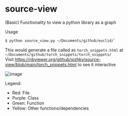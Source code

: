 # source-view
(Basic) Functionality to view a python library as a graph 

Usage

```bash
$ python source_view.py ~/Documents/github/euclid/`
```
This would generate a file called as `torch_snippets.html` at `~/Documents/github/torch_snippets/torch_snippets/`  
Visit https://nbviewer.org/github/sizhky/source-view/blob/main/torch_snippets.html to see it interactive

![image](https://user-images.githubusercontent.com/3656100/143021113-ab6c40e6-7d48-4045-9a72-3f3612ab37a4.png)

Legend:
  * Red: File
  * Purple: Class
  * Green: Function
  * Yellow: Other functions/dependencies
